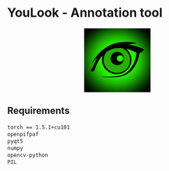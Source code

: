 # YouLook - Annotation tool

<p align="center">
  <img align="center" src="https://github.com/younesbelkada/YouLook/blob/main/logo.png" width=30% height=50%>
</p>


## Requirements

```
torch == 1.5.1+cu101
openpifpaf
pyqt5
numpy
opencv-python
PIL 
```


